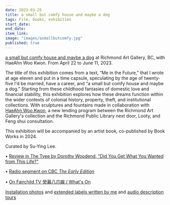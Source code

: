 ```yaml
---
date: 2023-03-25
title: a small but comfy house and maybe a dog
tags: Film, books, exhibition
start_date:
end_date:
item_link:
image: "images/asmallbutcomfy.jpg"
published: true
---
```


[a small but comfy house and maybe a dog](https://www.richmondartgallery.org/smallcomfyhouse) at Richmond Art Gallery, BC, with HaeAhn Woo Kwon. From April 22 to June 11, 2023.

The title of this exhibition comes from a text, “Me in the Future,” that I wrote at age eleven and put in a time capsule, speculating by the age of twenty-five I'd be married, have a career, and “a small but comfy house and maybe a dog.” Starting from these childhood fantasies of domestic love and financial stability, this exhibition explores how these dreams function within the wider contexts of colonial history, property, theft, and institutional collections. With sculptures and fountains made in collaboration with [HaeAhn Woo Kwon](https://www.haeahnkwon.com/), a new lending program between the Richmond Art Gallery's collection and the Richmond Public Library next door, Looty, and Feng shui consultation.

This exhibition will be accompanied by an artist book, co-published by Book Works in 2024.

Curated by Su-Ying Lee.

• [Review in The Tyee by Dorothy Woodend, "Did You Get What You Wanted from This Life?"](https://thetyee.ca/Culture/2023/05/05/Amy-Ching-Yan-Lam-First-Solo-Show/)

• [Radio segment on CBC *The Early Edition*](https://www.cbc.ca/listen/live-radio/1-91-the-early-edition/clip/15982571-a-small-comfy-house-maybe-dog)

• [On Fairchild TV 熒幕八爪娛 / What's On](https://youtu.be/8ne-gpKKoVA?t=344) 

[Installation photos](https://www.richmondartgallery.org/image-galleries?sg=yes&galleryID=110&postid=19051&credit=Michael%20Love%20and%20NK%20Photo&for=installation) and [extended labels written by me](https://www.richmondartgallery.org/wp-content/uploads/artworks-in-a-small-but-comfy-house-and-maybe-a-dog.pdf) and [audio description tours](https://www.richmondartgallery.org/smallcomfyhouse#describedtours)

  

